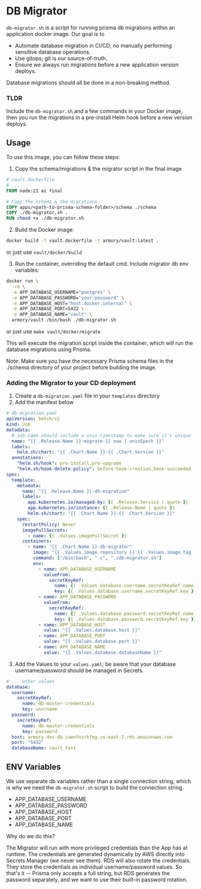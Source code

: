 # DB Migrator
`db-migrator.sh` is a script for running prisma db migrations within an application docker image.
Our goal is to
- Automate database migration in CI/CD; no manually performing sensitive database operations.
- Use gitops; git is our source-of-truth.
- Ensure we always run migrations before a new application version deploys.

Database migrations should all be done in a non-breaking method.

### TLDR
Include the `db-migrator.sh` and a few commands in your Docker image, then you run the migrations in a pre-install Helm hook before a new version deploys.

## Usage
To use this image, you can follow these steps:

1. Copy the schema/migrations & the migrator script in the final image

```dockerfile
# vault.dockerfile
# ...
FROM node:21 as final

# Copy the schema & the migrations
COPY apps/<path-to-prisma-schema-folder>/schema ./schema
COPY ./db-migrator.sh .
RUN chmod +x ./db-migrator.sh

```

2. Build the Docker image:

```bash
docker build -f vault.dockerfile -t armory/vault:latest .
```
or just use `vault/docker/build`

3. Run the container, overriding the default cmd. Include migrator db env variables:

```bash
docker run \
  -rm \
  -e APP_DATABASE_USERNAME="postgres" \
  -e APP_DATABASE_PASSWORD="your-password" \
  -e APP_DATABASE_HOST="host.docker.internal" \
  -e APP_DATABASE_PORT=5432 \
  -e APP_DATABASE_NAME="vault" \
  armory/vault /bin/bash ./db-migrator.sh
```
or just use `make vault/docker/migrate`

This will execute the migration script inside the container, which will run the database migrations using Prisma.

Note: Make sure you have the necessary Prisma schema files in the ./schema directory of your project before building the image.


### Adding the Migrator to your CD deployment
1. Create a `db-migration.yaml` file in your `templates` directory
2. Add the manifest below
```yaml
# db-migration.yaml
apiVersion: batch/v1
kind: Job
metadata:
  # job name should include a unix timestamp to make sure it's unique
  name: "{{ .Release.Name }}-migrate-{{ now | unixEpoch }}"
  labels:
    helm.sh/chart: "{{ .Chart.Name }}-{{ .Chart.Version }}"
  annotations:
    "helm.sh/hook": pre-install,pre-upgrade
    "helm.sh/hook-delete-policy": before-hook-creation,hook-succeeded
spec:
  template:
    metadata:
      name: "{{ .Release.Name }}-db-migration"
      labels:
        app.kubernetes.io/managed-by: {{ .Release.Service | quote }}
        app.kubernetes.io/instance: {{ .Release.Name | quote }}
        helm.sh/chart: "{{ .Chart.Name }}-{{ .Chart.Version }}"
    spec:
      restartPolicy: Never
      imagePullSecrets:
        - name: {{ .Values.imagePullSecret }}
      containers:
        - name: "{{ .Chart.Name }}-db-migrator"
          image: "{{ .Values.image.repository }}:{{ .Values.image.tag | default .Chart.AppVersion }}"
          command: ["/bin/bash", "-c", "./db-migrator.sh"]
          env:
            - name: APP_DATABASE_USERNAME
              valueFrom:
                secretKeyRef:
                  name: {{ .Values.database.username.secretKeyRef.name }}
                  key: {{ .Values.database.username.secretKeyRef.key }}
            - name: APP_DATABASE_PASSWORD
              valueFrom:
                secretKeyRef:
                  name: {{ .Values.database.password.secretKeyRef.name }}
                  key: {{ .Values.database.password.secretKeyRef.key }}
            - name: APP_DATABASE_HOST
              value: "{{ .Values.database.host }}"
            - name: APP_DATABASE_PORT
              value: "{{ .Values.database.port }}"
            - name: APP_DATABASE_NAME
              value: "{{ .Values.database.databaseName }}"
```
3. Add the Values to your `values.yaml`; be aware that your database username/password should be managed in Secrets.
```yaml
# ... other values
database:
  username:
    secretKeyRef:
      name: db-master-credentials
      key: username
  password:
    secretKeyRef:
      name: db-master-credentials
      key: password
  host: armory-dev-db.caenfnzrkfmg.us-east-2.rds.amazonaws.com
  port: "5432"
  databaseName: vault_test
```


## ENV Variables
We use separate db variables rather than a single connection string, which is why we need the `db-migrator.sh` script to build the connection string.

- APP_DATABASE_USERNAME
- APP_DATABASE_PASSWORD
- APP_DATABASE_HOST
- APP_DATABASE_PORT
- APP_DATABASE_NAME

Why do we do this?

The Migrator will run with more privileged credentials than the App has at runtime. The credentials are generated dynamically by AWS directly into Secrets Manager (we never see them). RDS will also rotate the credentials. They store the credentials as individual username/password values. So that's it -- Prisma only accepts a full string, but RDS generates the password separately, and we want to use their built-in password rotation.